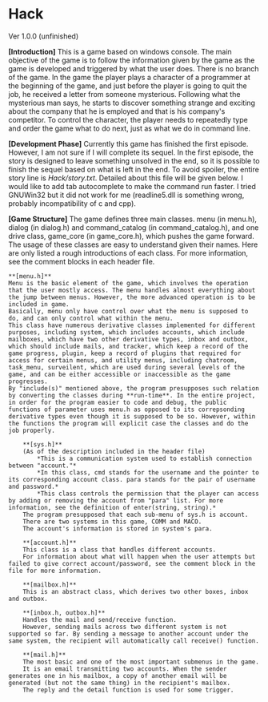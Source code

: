 # Hack
Ver 1.0.0 (unfinished)

**[Introduction]**
This is a game based on windows console. The main objective of the game is to follow the information given by the game as the game is developed and triggered by what the user does. There is no branch of the game. 
In the game the player plays a character of a programmer at the beginning of the game, and just before the player is going to quit the job, he received a letter from someone mysterious. Following what the mysterious man says, he starts to discover something strange and exciting about the company that he is employed and that is his company's competitor. 
To control the character, the player needs to repeatedly type and order the game what to do next, just as what we do in command line. 

**[Development Phase]**
Currently this game has finished the first episode. However, I am not sure if I will complete its sequel.
In the first episode, the story is designed to leave something unsolved in the end, so it is possible to finish the sequel based on what is left in the end. To avoid spoiler, the entire story line is *Hack/story.txt*. Detailed about this file will be given below.
I would like to add tab autocomplete to make the command run faster. I tried GNUWin32 but it did not work for me (readline5.dll is something wrong, probably incompatibility of c and cpp).

**[Game Structure]**
The game defines three main classes. menu (in menu.h), dialog (in dialog.h) and command_catalog (in command_catalog.h), and one drive class, game_core (in game_core.h), which pushes the game forward.
The usage of these classes are easy to understand given their names. 
Here are only listed a rough introductions of each class. For more information, see the comment blocks in each header file.

	**[menu.h]**
	Menu is the basic element of the game, which involves the operation that the user mostly access. The menu handles almost everything about the jump between menus. However, the more advanced operation is to be included in game.
	Basically, menu only have control over what the menu is supposed to do, and can only control what within the menu. 
	This class have numerous derivative classes implemented for different purposes, including system, which includes accounts, which include mailboxes, which have two other derivative types, inbox and outbox, which should include mails, and tracker, which keep a record of the game progress, plugin, keep a record of plugins that required for access for certain menus, and utility menus, including chatroom, task_menu, surveilent, which are used during several levels of the game, and can be either accessible or inaccessible as the game progresses. 
	By "include(s)" mentioned above, the program presupposes such relation by converting the classes during **run-time**. In the entire project, in order for the program easier to code and debug, the public functions of parameter uses menu.h as opposed to its correpsonding derivative types even though it is supposed to be so. However, within the functions the program will explicit case the classes and do the job properly. 

		**[sys.h]**
		(As of the description included in the header file)
			*This is a communication system used to establish connection between "account."*
			*In this class, cmd stands for the username and the pointer to its corresponding account class. para stands for the pair of username and password.*
			*This class controls the permission that the player can access by adding or removing the account from "para" list. For more information, see the definition of enter(string, string).*
		The program presupposed that each sub-menu of sys.h is account.
		There are two systems in this game, COMM and MACO.
		The account's information is stored in system's para. 

		**[account.h]**
		This class is a class that handles different accounts. 
		For information about what will happen when the user attempts but failed to give correct account/password, see the comment block in the file for more information.

		**[mailbox.h]**
		This is an abstract class, which derives two other boxes, inbox and outbox. 

		**[inbox.h, outbox.h]**
		Handles the mail and send/receive function. 
		However, sending mails across two different system is not supported so far. By sending a message to another account under the same system, the recipient will automatically call receive() function.

		**[mail.h]**
		The most basic and one of the most important submenus in the game. 
		It is an email transmitting two accounts. When the sender generates one in his mailbox, a copy of another email will be generated (but not the same thing) in the recipient's mailbox. 
		The reply and the detail function is used for some trigger.